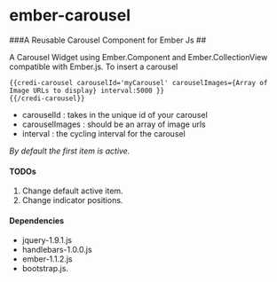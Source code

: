 ember-carousel
==============

###A Reusable Carousel Component for Ember Js ##

A Carousel Widget using Ember.Component and Ember.CollectionView compatible with Ember.js. To insert a carousel

```
{{credi-carousel carouselId='myCarousel' carouselImages={Array of Image URLs to display} interval:5000 }}
{{/credi-carousel}}
```

*   carouselId : takes in the unique id of your carousel
*   carouselImages : should be an array of image urls
*   interval : the cycling interval for the carousel

*By default the first item is active.*

#### TODOs

1.  Change default active item.
2.   Change indicator positions.


#### Dependencies
-   jquery-1.9.1.js 
-   handlebars-1.0.0.js
-   ember-1.1.2.js 
-   bootstrap.js.
